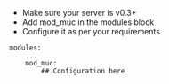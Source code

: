* Make sure your server is v0.3+
* Add mod_muc in the modules block 
* Configure it as per your requirements

```
modules:
    ...
    mod_muc: 
        ## Configuration here
```